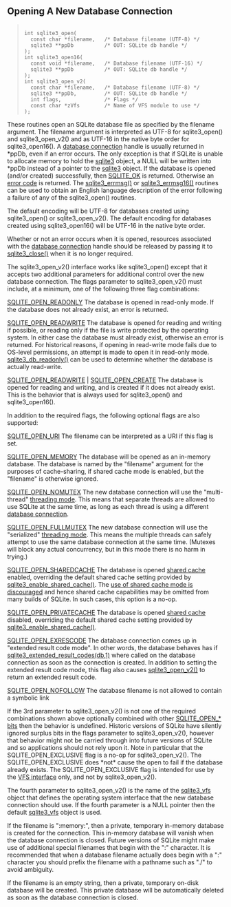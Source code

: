 ## Opening A New Database Connection




> ```
> 
> int sqlite3_open(
>   const char *filename,   /* Database filename (UTF-8) */
>   sqlite3 **ppDb          /* OUT: SQLite db handle */
> );
> int sqlite3_open16(
>   const void *filename,   /* Database filename (UTF-16) */
>   sqlite3 **ppDb          /* OUT: SQLite db handle */
> );
> int sqlite3_open_v2(
>   const char *filename,   /* Database filename (UTF-8) */
>   sqlite3 **ppDb,         /* OUT: SQLite db handle */
>   int flags,              /* Flags */
>   const char *zVfs        /* Name of VFS module to use */
> );
> 
> ```



These routines open an SQLite database file as specified by the
filename argument. The filename argument is interpreted as UTF\-8 for
sqlite3\_open() and sqlite3\_open\_v2() and as UTF\-16 in the native byte
order for sqlite3\_open16(). A [database connection](../c3ref/sqlite3.html) handle is usually
returned in \*ppDb, even if an error occurs. The only exception is that
if SQLite is unable to allocate memory to hold the [sqlite3](../c3ref/sqlite3.html) object,
a NULL will be written into \*ppDb instead of a pointer to the [sqlite3](../c3ref/sqlite3.html)
object. If the database is opened (and/or created) successfully, then
[SQLITE\_OK](../rescode.html#ok) is returned. Otherwise an [error code](../rescode.html) is returned. The
[sqlite3\_errmsg()](../c3ref/errcode.html) or [sqlite3\_errmsg16()](../c3ref/errcode.html) routines can be used to obtain
an English language description of the error following a failure of any
of the sqlite3\_open() routines.


The default encoding will be UTF\-8 for databases created using
sqlite3\_open() or sqlite3\_open\_v2(). The default encoding for databases
created using sqlite3\_open16() will be UTF\-16 in the native byte order.


Whether or not an error occurs when it is opened, resources
associated with the [database connection](../c3ref/sqlite3.html) handle should be released by
passing it to [sqlite3\_close()](../c3ref/close.html) when it is no longer required.


The sqlite3\_open\_v2() interface works like sqlite3\_open()
except that it accepts two additional parameters for additional control
over the new database connection. The flags parameter to
sqlite3\_open\_v2() must include, at a minimum, one of the following
three flag combinations:



[SQLITE\_OPEN\_READONLY](../c3ref/c_open_autoproxy.html)
The database is opened in read\-only mode. If the database does
not already exist, an error is returned.


[SQLITE\_OPEN\_READWRITE](../c3ref/c_open_autoproxy.html)
The database is opened for reading and writing if possible, or
reading only if the file is write protected by the operating
system. In either case the database must already exist, otherwise
an error is returned. For historical reasons, if opening in
read\-write mode fails due to OS\-level permissions, an attempt is
made to open it in read\-only mode. [sqlite3\_db\_readonly()](../c3ref/db_readonly.html) can be
used to determine whether the database is actually
read\-write.


[SQLITE\_OPEN\_READWRITE](../c3ref/c_open_autoproxy.html) \| [SQLITE\_OPEN\_CREATE](../c3ref/c_open_autoproxy.html)
The database is opened for reading and writing, and is created if
it does not already exist. This is the behavior that is always used for
sqlite3\_open() and sqlite3\_open16().



In addition to the required flags, the following optional flags are
also supported:



[SQLITE\_OPEN\_URI](../c3ref/c_open_autoproxy.html)
The filename can be interpreted as a URI if this flag is set.


[SQLITE\_OPEN\_MEMORY](../c3ref/c_open_autoproxy.html)
The database will be opened as an in\-memory database. The database
is named by the "filename" argument for the purposes of cache\-sharing,
if shared cache mode is enabled, but the "filename" is otherwise ignored.



[SQLITE\_OPEN\_NOMUTEX](../c3ref/c_open_autoproxy.html)
The new database connection will use the "multi\-thread"
[threading mode](../threadsafe.html). This means that separate threads are allowed
to use SQLite at the same time, as long as each thread is using
a different [database connection](../c3ref/sqlite3.html).


[SQLITE\_OPEN\_FULLMUTEX](../c3ref/c_open_autoproxy.html)
The new database connection will use the "serialized"
[threading mode](../threadsafe.html). This means the multiple threads can safely
attempt to use the same database connection at the same time.
(Mutexes will block any actual concurrency, but in this mode
there is no harm in trying.)


[SQLITE\_OPEN\_SHAREDCACHE](../c3ref/c_open_autoproxy.html)
The database is opened [shared cache](../sharedcache.html) enabled, overriding
the default shared cache setting provided by
[sqlite3\_enable\_shared\_cache()](../c3ref/enable_shared_cache.html).
The [use of shared cache mode is discouraged](../sharedcache.html#dontuse) and hence shared cache
capabilities may be omitted from many builds of SQLite. In such cases,
this option is a no\-op.


[SQLITE\_OPEN\_PRIVATECACHE](../c3ref/c_open_autoproxy.html)
The database is opened [shared cache](../sharedcache.html) disabled, overriding
the default shared cache setting provided by
[sqlite3\_enable\_shared\_cache()](../c3ref/enable_shared_cache.html).



[SQLITE\_OPEN\_EXRESCODE](../c3ref/c_open_autoproxy.html)
The database connection comes up in "extended result code mode".
In other words, the database behaves has if
[sqlite3\_extended\_result\_codes(db,1\)](../c3ref/extended_result_codes.html) where called on the database
connection as soon as the connection is created. In addition to setting
the extended result code mode, this flag also causes [sqlite3\_open\_v2()](../c3ref/open.html)
to return an extended result code.



[SQLITE\_OPEN\_NOFOLLOW](../c3ref/c_open_autoproxy.html)
The database filename is not allowed to contain a symbolic link



If the 3rd parameter to sqlite3\_open\_v2() is not one of the
required combinations shown above optionally combined with other
[SQLITE\_OPEN\_\* bits](../c3ref/c_open_autoproxy.html)
then the behavior is undefined. Historic versions of SQLite
have silently ignored surplus bits in the flags parameter to
sqlite3\_open\_v2(), however that behavior might not be carried through
into future versions of SQLite and so applications should not rely
upon it. Note in particular that the SQLITE\_OPEN\_EXCLUSIVE flag is a no\-op
for sqlite3\_open\_v2(). The SQLITE\_OPEN\_EXCLUSIVE does \*not\* cause
the open to fail if the database already exists. The SQLITE\_OPEN\_EXCLUSIVE
flag is intended for use by the [VFS interface](../c3ref/vfs.html) only, and not
by sqlite3\_open\_v2().


The fourth parameter to sqlite3\_open\_v2() is the name of the
[sqlite3\_vfs](../c3ref/vfs.html) object that defines the operating system interface that
the new database connection should use. If the fourth parameter is
a NULL pointer then the default [sqlite3\_vfs](../c3ref/vfs.html) object is used.


If the filename is ":memory:", then a private, temporary in\-memory database
is created for the connection. This in\-memory database will vanish when
the database connection is closed. Future versions of SQLite might
make use of additional special filenames that begin with the ":" character.
It is recommended that when a database filename actually does begin with
a ":" character you should prefix the filename with a pathname such as
"./" to avoid ambiguity.


If the filename is an empty string, then a private, temporary
on\-disk database will be created. This private database will be
automatically deleted as soon as the database connection is closed.



